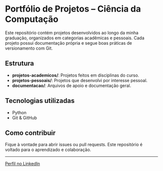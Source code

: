 
# Portfólio de Projetos – Ciência da Computação

Este repositório contém projetos desenvolvidos ao longo da minha graduação, organizados em categorias acadêmicas e pessoais. Cada projeto possui documentação própria e segue boas práticas de versionamento com Git.

## Estrutura

- **projetos-academicos/**: Projetos feitos em disciplinas do curso.
- **projetos-pessoais/**: Projetos que desenvolvi por interesse pessoal.
- **documentacao/**: Arquivos de apoio e documentação geral.

## Tecnologias utilizadas

- Python
- Git & GitHub

## Como contribuir

Fique à vontade para abrir issues ou pull requests. Este repositório é voltado para o aprendizado e colaboração.

---
[Perfil no LinkedIn](https://www.linkedin.com/)
